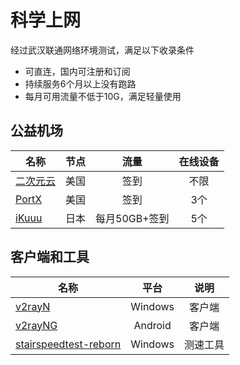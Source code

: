# 科学上网
经过武汉联通网络环境测试，满足以下收录条件
- 可直连，国内可注册和订阅
- 持续服务6个月以上没有跑路
- 每月可用流量不低于10G，满足轻量使用

## 公益机场 

| 名称 | 节点 | 流量 | 在线设备 |
| --- | :---: | :---: | :---: |
| [二次元云](https://owo.ecycloud.com/auth/register?code=cvvg) | 美国 | 签到 | 不限|
| [PortX](https://ebyu.one/auth/register?code=gzHS) | 美国 | 签到 | 3个 |
| [iKuuu](https://ikuuu.dev/auth/register) | 日本 | 每月50GB+签到 | 5个 |

## 客户端和工具

| 名称 | 平台 |  说明 | 
| --- | :---: |  :---: | 
| [v2rayN](https://github.com/2dust/v2rayN/) | Windows | 客户端 |
| [v2rayNG](https://github.com/2dust/v2rayNG/) | Android | 客户端 |
| [stairspeedtest-reborn](https://github.com/tindy2013/stairspeedtest-reborn) | Windows | 测速工具 |

